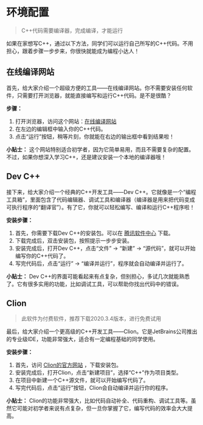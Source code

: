 # 环境配置

> C++代码需要编译器，完成编译，才能运行

如果在家想写C++，通过以下方法，同学们可以运行自己所写的C++代码。不用担心，跟着步骤一步步来，你很快就能成为编程小达人！

## 在线编译网站

首先，给大家介绍一个超级方便的工具——在线编译网站。你不需要安装任何软件，只需要打开浏览器，就能直接编写和运行C++代码。是不是很酷？

**步骤：**
1. 打开浏览器，访问这个网站：[在线编译网站](https://www.jyshare.com/compile/12/)
2. 在左边的编辑框中输入你的C++代码。
3. 点击“运行”按钮，稍等片刻，你就能在右边的输出框中看到结果啦！

**小贴士：** 这个网站特别适合初学者，因为它简单易用，而且不需要复杂的配置。不过，如果你想深入学习C++，还是建议安装一个本地的编译器哦！

## Dev C++

接下来，给大家介绍一个经典的C++开发工具——Dev C++。它就像是一个“编程工具箱”，里面包含了代码编辑器、调试工具和编译器（编译器是用来把代码变成可执行程序的“翻译官”）。有了它，你就可以轻松编写、编译和运行C++程序啦！

**安装步骤：**
1. 首先，你需要下载Dev C++的安装包。可以在 [腾讯软件中心](https://pc.qq.com/) 下载。
2. 下载完成后，双击安装包，按照提示一步步安装。
3. 安装完成后，打开Dev C++，点击“文件” -> “新建” -> “源代码”，就可以开始编写你的C++代码了。
4. 写完代码后，点击“运行” -> “编译并运行”，程序就会自动编译并运行了。

**小贴士：** Dev C++的界面可能看起来有点复杂，但别担心，多试几次就能熟悉了。它有很多实用的功能，比如调试工具，可以帮助你找出代码中的错误。

## Clion
> 此软件为付费软件，推荐下载2020.3.4版本，进行免费试用

最后，给大家介绍一个更高级的C++开发工具——Clion。它是JetBrains公司推出的专业级IDE，功能非常强大，适合有一定编程基础的同学使用。

**安装步骤：**
1. 首先，访问 [Clion的官方网站](https://www.jetbrains.com/clion/) ，下载安装包。
2. 安装完成后，打开Clion，点击“新建项目”，选择“C++”作为项目类型。
3. 在项目中新建一个C++源文件，就可以开始编写代码了。
4. 写完代码后，点击“运行”按钮，Clion会自动编译并运行你的程序。

**小贴士：** Clion的功能非常强大，比如代码自动补全、代码重构、调试工具等。虽然它可能对初学者来说有点复杂，但一旦你掌握了它，编写代码的效率会大大提高。